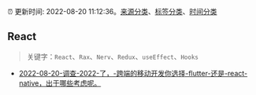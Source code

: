 :alarm_clock: 更新时间: 2022-08-20 11:12:36。[来源分类](../README.md)、[标签分类](../TAGS.md)、[时间分类](../TIMELINE.md)

## React


> 关键字：`React`、`Rax`、`Nerv`、`Redux`、`useEffect`、`Hooks`



- [2022-08-20-调查-2022-了，-跨端的移动开发你选择-flutter-还是-react-native，出于哪些考虑呢。](https://www.v2ex.com/t/874191) 